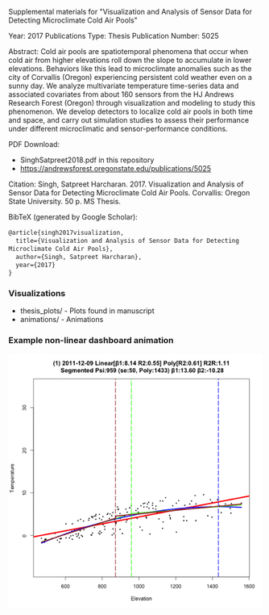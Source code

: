 Supplemental materials for
"Visualization and Analysis of Sensor Data for Detecting Microclimate Cold Air Pools"

Year: 2017
Publications Type: Thesis
Publication Number: 5025

Abstract: 
Cold air pools are spatiotemporal phenomena that occur when cold air from higher elevations roll down the slope to accumulate in lower elevations. Behaviors like this lead to microclimate anomalies such as the city of Corvallis (Oregon) experiencing persistent cold weather even on a sunny day. We analyze multivariate temperature time-series data and associated covariates from about 160 sensors from the HJ Andrews Research Forest
(Oregon) through visualization and modeling to study this phenomenon. We develop detectors to localize cold air pools in both time and space, and carry out simulation studies to assess their performance under different microclimatic and sensor-performance conditions.

PDF Download: 
* SinghSatpreet2018.pdf in this repository
* https://andrewsforest.oregonstate.edu/publications/5025

Citation: Singh, Satpreet Harcharan. 2017. Visualization and Analysis of Sensor Data for Detecting Microclimate Cold Air Pools. Corvallis: Oregon State University. 50 p. MS Thesis.

BibTeX (generated by Google Scholar):
```
@article{singh2017visualization,
  title={Visualization and Analysis of Sensor Data for Detecting Microclimate Cold Air Pools},
  author={Singh, Satpreet Harcharan},
  year={2017}
}
```

### Visualizations
* thesis_plots/ - Plots found in manuscript
* animations/ - Animations 

### Example non-linear dashboard animation
![dashboard1](https://github.com/satpreetsingh/osu-cap/raw/master/animations/Nonlinear_GraphicalModel_2011-12-09.gif)
